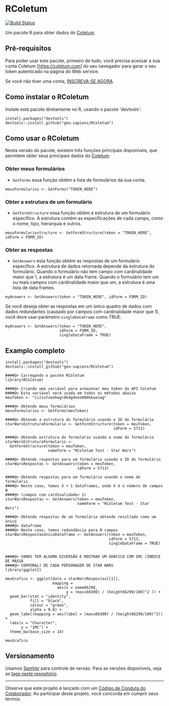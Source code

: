 # RColetum
[![Build Status](https://travis-ci.org/geo-sapiens/RColetum.svg)](https://travis-ci.org/geo-sapiens/RColetum)

Um pacote R para obter dados do [Coletum](https://coletum.com).

## Pré-requisitos
Para poder usar este pacote, primeiro de tudo, você precisa acessar a sua conta 
Coletum [https://coletum.com] do seu navegador para gerar o seu token 
autenticado na página do Web service.

Se você não tiver uma conta, [INSCREVA-SE AGORA](https://coletum.com/register/).

## Como instalar o RColetum
Instale este pacote diretamente no R, usando o pacote 'devtools':

```{r}
install.packages("devtools")
devtools::install_github("geo-sapiens/RColetum")
```
## Como usar o RColetum
Nesta versão do pacote, existem três funções principais disponíveis,
que permitem obter seus principais dados do [Coletum](https://coletum.com):

### Obter meus formulários
* `GetForms` essa função obtém a lista de formulários da sua conta.

```{r}
meusFormularios <- GetForms("TOKEN_HERE")
```
### Obter a estrutura de um formulário
* `GetFormStructure` essa função obtém a estrutura de um formulário específico.
A estrutura contém as especificações de cada campo, como o nome, tipo,
hierarquia e outros.

```{r}
meusFormulariostructure <- GetFormStructure(token = "TOKEN_HERE", idForm = FORM_ID)
```
### Obter as respostas 
* `GetAnswers` esta função obtém as respostas de um formulário específico. 
A estrutura de dados retornada depende da estrutura do formulário. Quando o 
formulário não tem campo com cardinalidade maior que 1, a estrutura é um data
frame. Quando o formulário tem um ou mais campos com cardinalidade maior que um,
a estrutura é uma lista de data frames.

```{r}
myAnswers <- GetAnswers(token = "TOKEN_HERE", idForm = FORM_ID)
```

Se você deseja obter as respostas em um único quadro de dados com dados 
redundantes (causado por campos com cardinalidade maior que 1), você deve usar
parâmetro `singleDataFrame` como TRUE.

```{r}
myAnswers <- GetAnswers(token = "TOKEN_HERE", 
                        idForm = FORM_ID, 
                        singleDataFrame = TRUE)
```

## Examplo completo
```{r}
install.packages("devtools")
devtools::install_github("geo-sapiens/RColetum")

####@> Carregando o pacote RColetum
library(RColetum)

####@> Criando uma variável para armazenar meu token da API Coletum
####@> Esta variável será usada em todos os métodos abaixo
meuToken <- "cizio7xeohwgc8k4g4koo008kkoocwg"

####@> Obtendo meus formulários
meusFormularios <- GetForms(meuToken)

####@> Obtendo a estrutura do formulário usando o ID do formulário
starWarsEstruturaFormulario <- GetFormStructure(token = meuToken,
                                                idForm = 5713)

####@> Obtendo estrutura do formulário usando o nome do formulário
starWarsEstruturaFormulario <-
  GetFormStructure(token = meuToken,  
                   nameForm = "RColetum Test - Star Wars")

####@> Obtendo respostas para um formulário usando o ID do formulário
starWarsRespostas <- GetAnswers(token = meuToken, 
                                idForm = 5713)

####@> Obtendo respostas para um formulário usando o nome do formulário
####@> Neste caso, temos X + 1 dataframes, onde X é o número de campos N
####@> (campos com cardinalidade> 1)
starWarsRespostas <- GetAnswers(token = meuToken, 
                                nameForm = "RColetum Test - Star Wars")

####@> Obtendo respostas de um formulário obtendo resultado como um único 
####@> dataframe
####@> Neste caso, temos redundância para N campos
starWarsRespostasUnicoDataframe <- GetAnswers(token = meuToken, 
                                              idForm = 5713, 
                                              singleDataFrame = TRUE)


####@> VAMOS TER ALGUMA DIVERSÃO E MOSTRAR UM GRÁFICO COM IMC (ÍNDICE DE MASSA
####@> CORPORAL) DE CADA PERSONAGEM DE STAR WARS
library(ggplot2)

meuGrafico <- ggplot(data = starWarsRespostas[[1]], 
                     mapping = 
                       aes(x = name66298, 
                           y = (mass66300) / (height66299/100)^2 )) +
  geom_bar(stat = "identity", 
           fill = "black", 
           colour = "green",
           alpha = 0.8) +
  geom_label(mapping = aes(label = (mass66300) / (height66299/100)^2)) +
  labs(x = "Character", 
       y = "IMC") +
  theme_bw(base_size = 14)

meuGrafico

```

## Versionamento
Usamos [SemVer](http://semver.org/) para controle de versão. Para as versões 
disponíveis, veja as
[tags neste repositório](https://github.com/geo-sapiens/RColetum/tags).

-----
Observe que este projeto é lançado com um [Código de Conduta do 
Colaborador](CODE_OF_CONDUCT.md).
Ao participar deste projeto, você concorda em cumprir seus termos.
